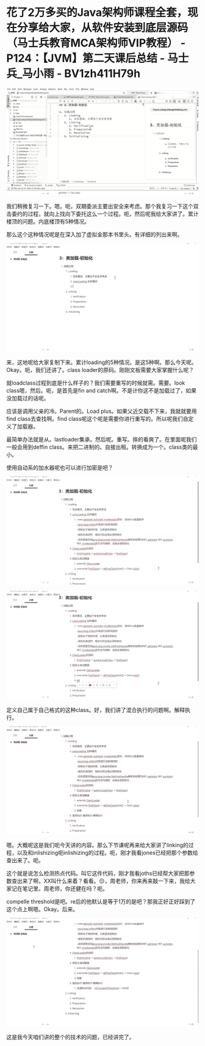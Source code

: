 # 花了2万多买的Java架构师课程全套，现在分享给大家，从软件安装到底层源码（马士兵教育MCA架构师VIP教程） - P124：【JVM】第二天课后总结 - 马士兵_马小雨 - BV1zh411H79h

![](img/da6c3b69663f6f58d69ede7ceba13dfb_0.png)

我们稍微复习一下。嗯。呃，双期委派主要出安全来考虑。那个我复习一下这个双击委约的过程，就向上找向下委托这么一个过程。呃，然后呢我给大家讲了。累计楼顶的问题。内底楼顶有5种情况。

那么这个这种情况呢是在深入加了虚拟金那本书里头。有详细的列出来啊。

![](img/da6c3b69663f6f58d69ede7ceba13dfb_2.png)

来，这地呢给大家复制下来。累计loading的5种情况。是这5种啊。那么今天呢。Okay。呃，我们还讲了。class loader的原码。刚刚文板需要大家掌握什么呢？

就loadclass过程到底是什么样子的？我们需要重写的时候就需。需要。look class嗯，然后。呃，是首先是fin and catch啊。不是计你这不是加载过了，如果没加载过的话呢。

应该是调用父亲的冷。Parent的。Load plus。如果父近交载不下来，我就就要用find class去查找啊。find class呢这个呢是需要你进行重写的。所以呢我们自定义了加载器。

最简单办法就是从。lastloader集承。然后呢。重写。摔的看爽了。在里面呢我们一般会用到deffin class。来把二进制的。自接出租。转换成为一个。class类的最小。

使用自动系的加水器呢也可以进行加密是吧？

![](img/da6c3b69663f6f58d69ede7ceba13dfb_4.png)

![](img/da6c3b69663f6f58d69ede7ceba13dfb_5.png)

定义自己属于自己格式的这种class。好，我们讲了混合执行的问题啊。解释执行。

![](img/da6c3b69663f6f58d69ede7ceba13dfb_7.png)

嗯。大概呢这是我们呃今天讲的内容。那么下节课呢再来给大家讲了linking的过程，以及和inlishizing呃inlishizing的过程。呃，刚才我看jones已经把那个参数给查出来了。呃。

这个就是说怎么检测热点代码。叫它这件代码，刚才我看joths已经帮大家把那参数查出来了啊，XX叫什么来着？看看。😔，周老师，你来再来敲一下来，我给大家记在笔记里。周老师，你还健在吗？呃。

compelle threshold是吧。re后的他默认是等于1万的是吧？那我正好正好踩到了这个点上啊嗯。Okay。后来。



![](img/da6c3b69663f6f58d69ede7ceba13dfb_9.png)

这是我今天咱们讲的整个的技术的问题，已经讲完了。